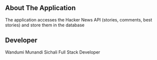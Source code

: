 ## About The Application

The application accesses the Hacker News API (stories, comments, best stories) and store them in the database

## Developer

Wandumi Munandi Sichali
Full Stack Developer 

